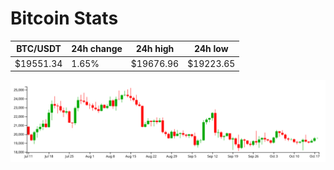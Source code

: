 # Bitcoin Stats

BTC/USDT|24h change|24h high|24h low|
|---|---|---|---|
|$19551.34|1.65%|$19676.96|$19223.65|

<img src="./chart.svg">
